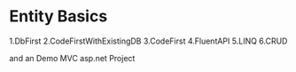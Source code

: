 # Entity Basics
1.DbFirst
2.CodeFirstWithExistingDB
3.CodeFirst
4.FluentAPI
5.LINQ
6.CRUD

and an Demo MVC asp.net Project
